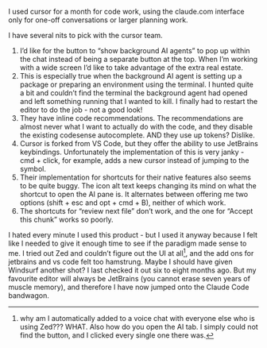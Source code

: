 I used cursor for a month for code work, using the claude.com interface only for one-off conversations or larger planning work. 

I have several nits to pick with the cursor team.

1. I’d like for the button to “show background AI agents” to pop up within the chat instead of being a separate button at the top. When I’m working with a wide screen I’d like to take advantage of the extra real estate.
2. This is especially true when the background AI agent is setting up a package or preparing an environment using the terminal. I hunted quite a bit and couldn’t find the terminal the background agent had opened and left something running that I wanted to kill. I finally had to restart the editor to do the job - not a good look!
3. They have inline code recommendations. The recommendations are almost never what I want to actually do with the code, and they disable the existing codesense autocomplete. AND they use up tokens? Dislike. 
4. Cursor is forked from VS Code, but they offer the ability to use JetBrains keybindings. Unfortunately the implementation of this is very janky - cmd + click, for example, adds a new cursor instead of jumping to the symbol.
5. Their implementation for shortcuts for their native features also seems to be quite buggy. The icon alt text keeps changing its mind on what the shortcut to open the AI pane is. It alternates between offering me two options (shift + esc and opt + cmd + B), neither of which work. 
6. The shortcuts for “review next file” don’t work, and the one for “Accept this chunk” works so poorly.

I hated every minute I used this product - but I used it anyway because I felt like I needed to give it enough time to see if the paradigm made sense to me. I tried out Zed and couldn’t figure out the UI at all[^1], and the add ons for jetbrains and vs code felt too hamstrung. Maybe I should have given Windsurf another shot? I last checked it out six to eight months ago. But my favourite editor will always be JetBrains (you cannot erase seven years of muscle memory), and therefore I have now jumped onto the Claude Code bandwagon.

[^1]: why am I automatically added to a voice chat with everyone else who is using Zed??? WHAT. Also how do you open the AI tab. I simply could not find the button, and I clicked every single one there was.
